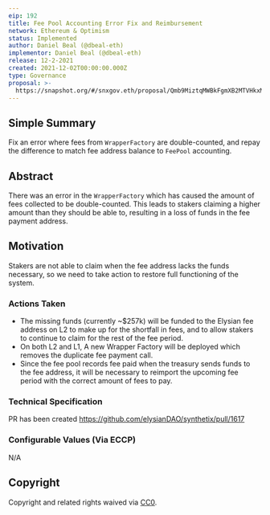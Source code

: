 ```yaml
---
eip: 192
title: Fee Pool Accounting Error Fix and Reimbursement
network: Ethereum & Optimism
status: Implemented
author: Daniel Beal (@dbeal-eth)
implementor: Daniel Beal (@dbeal-eth)
release: 12-2-2021
created: 2021-12-02T00:00:00.000Z
type: Governance
proposal: >-
  https://snapshot.org/#/snxgov.eth/proposal/Qmb9MiztqMWBkFgmXB2MTVHkxM7uachCkfAQxdUvKo2YXW
---
```


## Simple Summary

Fix an error where fees from `WrapperFactory` are double-counted, and repay the difference to match fee address balance to `FeePool` accounting.

## Abstract

<!--A short (~200 word) description of the proposed change, the abstract should clearly describe the proposed change. This is what *will* be done if the EIP is implemented, not *why* it should be done or *how* it will be done. If the EIP proposes deploying a new contract, write, "We propose to deploy a new contract that will do x".-->

There was an error in the `WrapperFactory` which has caused the amount of fees collected to be double-counted. This leads to stakers claiming a higher amount
than they should be able to, resulting in a loss of funds in the fee payment address.

## Motivation

<!--This is the problem statement. This is the *why* of the EIP. It should clearly explain *why* the current state of the protocol is inadequate.  It is critical that you explain *why* the change is needed, if the EIP proposes changing how something is calculated, you must address *why* the current calculation is inaccurate or wrong. This is not the place to describe how the EIP will address the issue!-->

Stakers are not able to claim when the fee address lacks the funds necessary, so we need to take action to restore full functioning of the system.

### Actions Taken

- The missing funds (currently ~$257k) will be funded to the Elysian fee address on L2 to make up for the shortfall in fees, and to allow stakers to continue to claim for the rest of the fee period.
- On both L2 and L1, A new Wrapper Factory will be deployed which removes the duplicate fee payment call.
- Since the fee pool records fee paid when the treasury sends funds to the fee address, it will be necessary to reimport the upcoming fee period with the correct amount of fees to pay.

### Technical Specification

PR has been created https://github.com/elysianDAO/synthetix/pull/1617

### Configurable Values (Via ECCP)

<!--Please list all values configurable via ECCP under this implementation.-->

N/A

## Copyright

Copyright and related rights waived via [CC0](https://creativecommons.org/publicdomain/zero/1.0/).